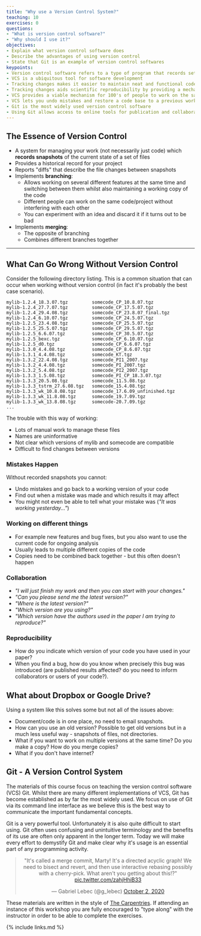 ```yaml
---
title: "Why use a Version Control System?"
teaching: 10
exercises: 0
questions:
- "What is version control software?"
- "Why should I use it?"
objectives:
- Explain what version control software does
- Describe the advantages of using version control
- State that Git is an example of version control softwares
keypoints:
- Version control software refers to a type of program that records sets of changes made to files
- VCS is a ubiquitous tool for software development
- Tracking changes makes it easier to maintain neat and functional code
- Tracking changes aids scientific reproducibility by providing a mechanism to recreate a particular state of your code base
- VCS provides a viable mechanism for 100's of people to work on the same set of files
- VCS lets you undo mistakes and restore a code base to a previous working state
- Git is the most widely used version control software
- Using Git allows access to online tools for publication and collaboration
---
```


## The Essence of Version Control

- A system for managing your work (not necessarily just code) which **records
  snapshots** of the current state of a set of files
- Provides a historical record for your project
- Reports "diffs" that describe the file changes between snapshots
- Implements **branching**:
  - Allows working on several different features at the same time and switching
    between them whilst also maintaining a working copy of the code
  - Different people can work on the same code/project without interfering with
    each other
  - You can experiment with an idea and discard it if it turns out to be bad
- Implements **merging**:
  - The opposite of branching
  - Combines different branches together

---

## What Can Go Wrong Without Version Control

Consider the following directory listing. This is a common situation that can
occur when working without version control (in fact it's probably the best
case scenario).

```shell
mylib-1.2.4_18.3.07.tgz         somecode_CP_10.8.07.tgz
mylib-1.2.4_27.7.07.tgz         somecode_CP_17.5.07.tgz
mylib-1.2.4_29.4.08.tgz         somecode_CP_23.8.07_final.tgz
mylib-1.2.4_6.10.07.tgz         somecode_CP_24.5.07.tgz
mylib-1.2.5_23.4.08.tgz         somecode_CP_25.5.07.tgz
mylib-1.2.5_25.5.07.tgz         somecode_CP_29.5.07.tgz
mylib-1.2.5_6.6.07.tgz          somecode_CP_30.5.07.tgz
mylib-1.2.5_bexc.tgz            somecode_CP_6.10.07.tgz
mylib-1.2.5_d0.tgz              somecode_CP_6.6.07.tgz
mylib-1.3.0_4.4.08.tgz          somecode_CP_8.6.07.tgz
mylib-1.3.1_4.4.08.tgz          somecode_KT.tgz
mylib-1.3.2_22.4.08.tgz         somecode_PI1_2007.tgz
mylib-1.3.2_4.4.08.tgz          somecode_PI_2007.tgz
mylib-1.3.2_5.4.08.tgz          somecode_PI2_2007.tgz
mylib-1.3.3_1.5.08.tgz          somecode_PI_CP_18.3.07.tgz
mylib-1.3.3_20.5.08.tgz         somecode_11.5.08.tgz
mylib-1.3.3_tstrm_27.6.08.tgz   somecode_15.4.08.tgz
mylib-1.3.3_wk_10.8.08.tgz      somecode_17.6.09_unfinished.tgz
mylib-1.3.3_wk_11.8.08.tgz      somecode_19.7.09.tgz
mylib-1.3.3_wk_13.8.08.tgz      somecode-20.7.09.tgz
...
```
The trouble with this way of working:
* Lots of manual work to manage these files
* Names are uninformative
* Not clear which versions of mylib and somecode are compatible
* Difficult to find changes between versions

### Mistakes Happen

Without recorded snapshots you cannot:
* Undo mistakes and go back to a working version of your code
* Find out when a mistake was made and which results it may affect
* You might not even be able to tell what your mistake was (*"It was working
  yesterday..."*)

### Working on different things

* For example new features and bug fixes, but you also want to use the current
  code for ongoing analysis
* Usually leads to multiple different copies of the code
* Copies need to be combined back together - but this often doesn't happen

### Collaboration

* *"I will just finish my work and then you can start with your changes."*
* *"Can you please send me the latest version?"*
* *"Where is the latest version?"*
* *"Which version are you using?"*
* *"Which version have the authors used in the paper I am trying to reproduce?"*


### Reproducibility

* How do you indicate which version of your code you have used in your paper?
* When you find a bug, how do you know when precisely this bug was introduced
  (are published results affected? do you need to inform collaborators or users
  of your code?).


## What about Dropbox or Google Drive?

Using a system like this solves some but not all of the issues above:
* Document/code is in one place, no need to email snapshots.
* How can you use an old version? Possible to get old versions but in a much
  less useful way - snapshots of files, not directories.
* What if you want to work on multiple versions at the same time? Do you make a
  copy? How do you merge copies?
* What if you don't have internet?

## Git - A Version Control System

The materials of this course focus on teaching the version control software
(VCS) Git. Whilst there are many different implementations of VCS, Git has
become established as by far the most widely used. We focus on use of Git via
its command line interface as we believe this is the best way to communicate the
important fundamental concepts.

Git is a very powerful tool. Unfortunately it is also quite difficult to start
using. Git often uses confusing and unintuitive terminology and the benefits of
its use are often only apparent in the longer term. Today we will make every
effort to demystify Git and make clear why it's usage is an essential part of
any programming activity.

<center><blockquote class="twitter-tweet"><p lang="en" dir="ltr">&quot;It&#39;s called a merge commit, Marty! It&#39;s a directed acyclic graph! We need to bisect and revert, and then use interactive rebasing possibly with a cherry-pick. What aren&#39;t you getting about this!?&quot; <a href="https://t.co/zahjHhiB33">pic.twitter.com/zahjHhiB33</a></p>&mdash; Gabriel Lebec (@g_lebec) <a href="https://twitter.com/g_lebec/status/1312115110685540352?ref_src=twsrc%5Etfw">October 2, 2020</a></blockquote> <script async src="https://platform.twitter.com/widgets.js" charset="utf-8"></script></center>

These materials are written in the style of [The Carpentries][carpentries]. If
attending an instance of this workshop you are fully encouraged to "type along"
with the instructor in order to be able to complete the exercises.

[carpentries]: https://carpentries.org/

{% include links.md %}
